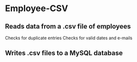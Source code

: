 # Employee-CSV

## Reads data from a .csv file of employees
Checks for duplicate entries
Checks for valid dates and e-mails

## Writes .csv files to a MySQL database
